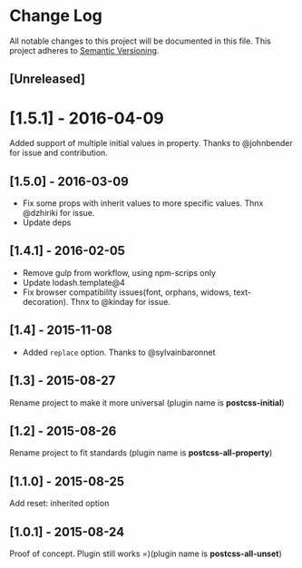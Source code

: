 # Change Log

All notable changes to this project will be documented in this file.
This project adheres to [Semantic Versioning](http://semver.org/).

## [Unreleased]

# [1.5.1] - 2016-04-09
Added support of multiple initial values in property. Thanks to @johnbender for issue and contribution.

## [1.5.0] - 2016-03-09
 - Fix some props with inherit values to more specific values. Thnx @dzhiriki  for issue.
 - Update deps

## [1.4.1] - 2016-02-05
 - Remove gulp from workflow, using npm-scrips only
 - Update lodash.template@4
 - Fix browser compatibility issues(font, orphans, widows, text-decoration). Thnx to @kinday for issue.

## [1.4] - 2015-11-08
 - Added `replace` option. Thanks to @sylvainbaronnet

## [1.3] - 2015-08-27
Rename project to make it more universal (plugin name is **postcss-initial**)

## [1.2] - 2015-08-26
Rename project to fit standards (plugin name is **postcss-all-property**)

## [1.1.0] - 2015-08-25
Add reset: inherited option

## [1.0.1] - 2015-08-24
Proof of concept. Plugin still works =)(plugin name is **postcss-all-unset**)

